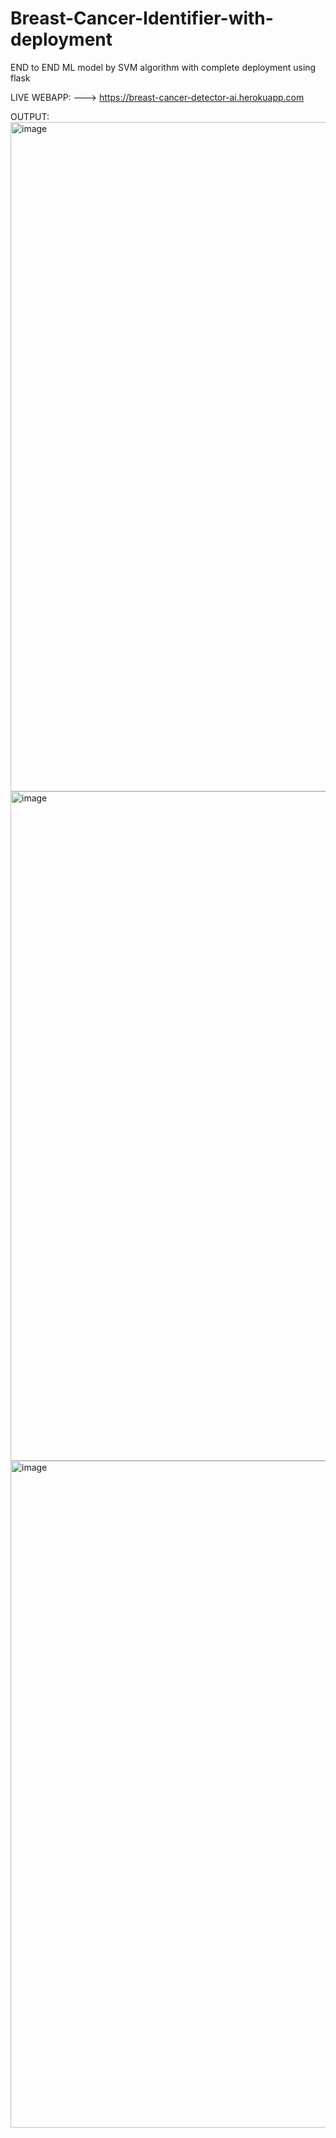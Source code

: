 # Breast-Cancer-Identifier-with-deployment
END to END ML model by SVM algorithm with complete deployment using flask 

LIVE WEBAPP: ---> https://breast-cancer-detector-ai.herokuapp.com

OUTPUT:
<img width="1071" alt="image" src="https://user-images.githubusercontent.com/102053345/174947479-728ad55c-8b33-4b62-a42b-73a7c77098f7.png">
<img width="1071" alt="image" src="https://user-images.githubusercontent.com/102053345/174947561-06480146-b37e-4c5c-984f-e5681cfc0479.png">
<img width="1067" alt="image" src="https://user-images.githubusercontent.com/102053345/174947654-367f062e-da50-4106-b40a-80bde64f5a3a.png">
